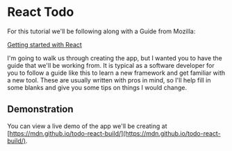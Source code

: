 # React Todo

For this tutorial we'll be following along with a Guide from Mozilla:

[Getting started with React](https://developer.mozilla.org/en-US/docs/Learn/Tools_and_testing/Client-side_JavaScript_frameworks/React_getting_started)

I'm going to walk us through creating the app, but I wanted you to have the guide that we'll be working from. It is typical as a software developer for you to follow a guide like this to learn a new framework and get familiar with a new tool. These are usually written with pros in mind, so I'll help fill in some blanks and give you some tips on things I would change.

## Demonstration

You can view a live demo of the app we'll be creating at [https://mdn.github.io/todo-react-build/](https://mdn.github.io/todo-react-build/).
